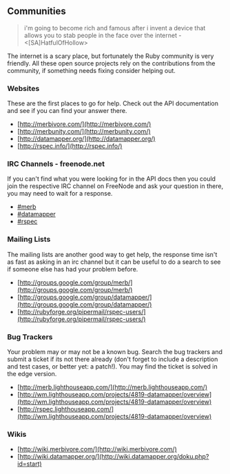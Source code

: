 ## Communities

> i'm going to become rich and famous after i invent a device that allows you to
> stab people in the face over the internet - <[SA]HatfulOfHollow>

The internet is a scary place, but fortunately the Ruby community is very 
friendly. All these open source projects rely on the contributions from the 
community, if something needs fixing consider helping out.
 
### Websites

These are the first places to go for help. Check out the API documentation and 
see if you can find your answer there.

* [http://merbivore.com/](http://merbivore.com/)
* [http://merbunity.com/](http://merbunity.com/)
* [http://datamapper.org/](http://datamapper.org/)
* [http://rspec.info/](http://rspec.info/)

### IRC Channels - freenode.net

If you can't find what you were looking for in the API docs then you could join 
the respective IRC channel on FreeNode and ask your question in there, you may 
need to wait for a response. 

* [#merb](irc://irc.freenode.net/merb)
* [#datamapper](irc://irc.freenode.net/datamapper)
* [#rspec](irc://irc.freenode.net/rspec)

### Mailing Lists

The mailing lists are another good way to get help, the response time isn't as 
fast as asking in an irc channel but it can be useful to do a search to see if 
someone else has had your problem before.

* [http://groups.google.com/group/merb/](http://groups.google.com/group/merb/)
* [http://groups.google.com/group/datamapper/](http://groups.google.com/group/datamapper/)
* [http://rubyforge.org/pipermail/rspec-users/](http://rubyforge.org/pipermail/rspec-users/)

### Bug Trackers

Your problem may or may not be a known bug. Search the bug trackers and submit 
a ticket if its not there already (don't forget to include a description and test 
cases, or better yet: a patch!). You may find the ticket is solved in the edge 
version.

* [http://merb.lighthouseapp.com/](http://merb.lighthouseapp.com/)
* [http://wm.lighthouseapp.com/projects/4819-datamapper/overview](http://wm.lighthouseapp.com/projects/4819-datamapper/overview)
* [http://rspec.lighthouseapp.com/](http://wm.lighthouseapp.com/projects/4819-datamapper/overview)

### Wikis

* [http://wiki.merbivore.com/](http://wiki.merbivore.com/)
* [http://wiki.datamapper.org/](http://wiki.datamapper.org/doku.php?id=start)
